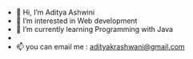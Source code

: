 - 👋 Hi, I’m Aditya Ashwini
- 👀 I’m interested in Web development
- 🌱 I’m currently learning Programming with Java
- 
- 📫 you can email me : adityakrashwani@gmail.com

<!---
Adit704/Adit704 is a ✨ special ✨ repository because its `README.md` (this file) appears on your GitHub profile.
You can click the Preview link to take a look at your changes.
--->
